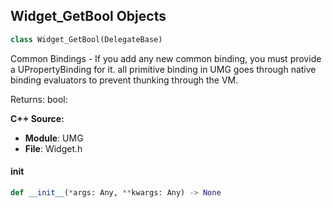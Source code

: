 ## Widget_GetBool Objects

```python
class Widget_GetBool(DelegateBase)
```

Common Bindings - If you add any new common binding, you must provide a UPropertyBinding for it.
                  all primitive binding in UMG goes through native binding evaluators to prevent
                  thunking through the VM.

Returns:
    bool:

**C++ Source:**

- **Module**: UMG
- **File**: Widget.h

<a id="unreal.Widget_GetBool.__init__"></a>

#### __init__

```python
def __init__(*args: Any, **kwargs: Any) -> None
```

<a id="unreal.Widget_GetCheckBoxState"></a>